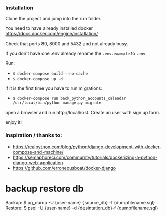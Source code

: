 ### Installation

Clone the project and jump into the run folder.

You need to have already installed docker https://docs.docker.com/engine/installation/

Check that ports 80, 8000 and 5432 and not already busy. 

If you don't have one .env already rename the `.env.example` to `.env`

Run:

- `$ docker-compose build --no-cache`
- `$ docker-compose up -d`

if it is the first time you have to run migrations: 

- `$ docker-compose run back_python_accounts_calendar /usr/local/bin/python manage.py migrate`

open a browser and run http://localhost. Create an user with sign up form. 

enjoy it! 

### Inspiration / thanks to:

- https://realpython.com/blog/python/django-development-with-docker-compose-and-machine/
- https://semaphoreci.com/community/tutorials/dockerizing-a-python-django-web-application
- https://github.com/erroneousboat/docker-django

# backup restore db

Backup:  $ pg_dump -U {user-name} {source_db} -f {dumpfilename.sql}
Restore: $ psql -U {user-name} -d {desintation_db}-f {dumpfilename.sql}


